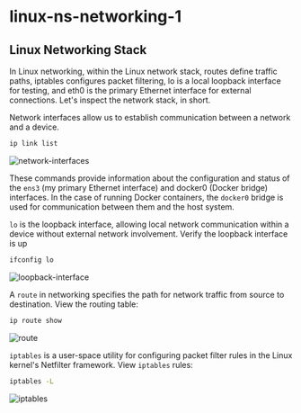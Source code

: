 # linux-ns-networking-1


## Linux Networking Stack

In Linux networking, within the Linux network stack, routes define traffic paths, iptables configures packet filtering, lo is a local loopback interface for testing, and eth0 is the primary Ethernet interface for external connections. Let's inspect the network stack, in short.

Network interfaces allow us to establish communication between a network and a device.
```bash
ip link list
```

![network-interfaces](https://lab-bucket.s3.brilliant.com.bd/labthumbnail/c6273201-9f34-47f5-b6ea-639f86afd653.png)

These commands provide information about the configuration and status of the `ens3` (my primary Ethernet interface) and docker0 (Docker bridge) interfaces. In the case of running Docker containers, the `docker0` bridge is used for communication between them and the host system.

`lo` is the loopback interface, allowing local network communication within a device without external network involvement. Verify the loopback interface is up

```bash
ifconfig lo
```

![loopback-interface](https://lab-bucket.s3.brilliant.com.bd/labthumbnail/33dea05f-52b0-4cf1-b5e0-147b9569701a.png)

A `route` in networking specifies the path for network traffic from source to destination. View the routing table:

```bash
ip route show
```
![route](https://lab-bucket.s3.brilliant.com.bd/labthumbnail/9d366861-c6a9-4dc1-8965-29712554f6a8.png)

`iptables` is a user-space utility for configuring packet filter rules in the Linux kernel's Netfilter framework. View `iptables` rules:

```bash
iptables -L
```
![iptables](https://lab-bucket.s3.brilliant.com.bd/labthumbnail/1c910ea8-e9ed-44b4-94e4-da755eb561fa.png)

